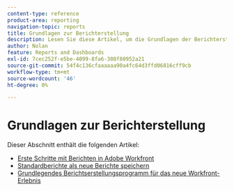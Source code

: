 ```yaml
---
content-type: reference
product-area: reporting
navigation-topic: reports
title: Grundlagen zur Berichterstellung
description: Lesen Sie diese Artikel, um die Grundlagen der Berichterstellung in Adobe Workfront zu verstehen.
author: Nolan
feature: Reports and Dashboards
exl-id: 7cec252f-e5be-4099-8fa6-308f80952a21
source-git-commit: 54f4c136cfaaaaaa90a4fc64d3ffd06816cff9cb
workflow-type: tm+mt
source-wordcount: '46'
ht-degree: 0%

---
```


# Grundlagen zur Berichterstellung

Dieser Abschnitt enthält die folgenden Artikel:

* [Erste Schritte mit Berichten in Adobe Workfront](../../../reports-and-dashboards/reports/reporting/get-started-reports-workfront.md)
* [Standardberichte als neue Berichte speichern](../../../reports-and-dashboards/reports/reporting/save-default-reports-new-reports.md)
* [Grundlegendes Berichtserstellungsprogramm für das neue Workfront-Erlebnis](https://one.workfront.com/s/basic-report-creation-program)

